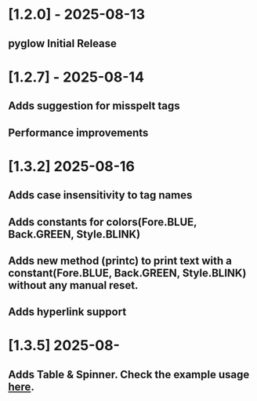 # [1.2.0] - 2025-08-13

## pyglow Initial Release

# [1.2.7] - 2025-08-14

## Adds suggestion for misspelt tags

## Performance improvements

# [1.3.2] 2025-08-16

## Adds case insensitivity to tag names

## Adds constants for colors(Fore.BLUE, Back.GREEN, Style.BLINK)

## Adds new method (printc) to print text with a constant(Fore.BLUE, Back.GREEN, Style.BLINK) without any manual reset.

## Adds hyperlink support

# [1.3.5] 2025-08-

## Adds Table & Spinner. Check the example usage [here](https://github.com/birukbelihu/pyglow/raw/master/examples).